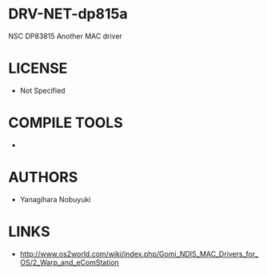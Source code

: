DRV-NET-dp815a
==============

NSC DP83815 Another MAC driver

LICENSE
===============
* Not Specified

COMPILE TOOLS
===============
* 

AUTHORS
===============
* Yanagihara Nobuyuki

LINKS
===============
* http://www.os2world.com/wiki/index.php/Gomi_NDIS_MAC_Drivers_for_OS/2_Warp_and_eComStation
